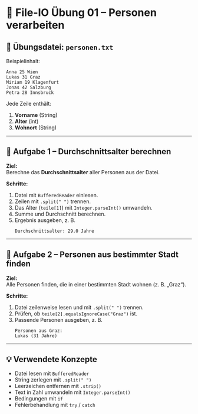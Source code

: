 # 🧩 File-IO Übung 01 – Personen verarbeiten

## 📄 Übungsdatei: `personen.txt`

Beispielinhalt:
```
Anna 25 Wien
Lukas 31 Graz
Miriam 19 Klagenfurt
Jonas 42 Salzburg
Petra 28 Innsbruck
```

Jede Zeile enthält:
1. **Vorname** (String)  
2. **Alter** (int)  
3. **Wohnort** (String)

---

## 🧮 Aufgabe 1 – Durchschnittsalter berechnen

**Ziel:**  
Berechne das **Durchschnittsalter** aller Personen aus der Datei.

**Schritte:**
1. Datei mit `BufferedReader` einlesen.  
2. Zeilen mit `.split(" ")` trennen.  
3. Das Alter (`teile[1]`) mit `Integer.parseInt()` umwandeln.  
4. Summe und Durchschnitt berechnen.  
5. Ergebnis ausgeben, z. B.  
   ```
   Durchschnittsalter: 29.0 Jahre
   ```

---

## 🧠 Aufgabe 2 – Personen aus bestimmter Stadt finden

**Ziel:**  
Alle Personen finden, die in einer bestimmten Stadt wohnen (z. B. „Graz“).

**Schritte:**
1. Datei zeilenweise lesen und mit `.split(" ")` trennen.  
2. Prüfen, ob `teile[2].equalsIgnoreCase("Graz")` ist.  
3. Passende Personen ausgeben, z. B.  
   ```
   Personen aus Graz:
   Lukas (31 Jahre)
   ```

---

## 💡 Verwendete Konzepte

- Datei lesen mit `BufferedReader`  
- String zerlegen mit `.split(" ")`  
- Leerzeichen entfernen mit `.strip()`  
- Text in Zahl umwandeln mit `Integer.parseInt()`  
- Bedingungen mit `if`  
- Fehlerbehandlung mit `try` / `catch`

